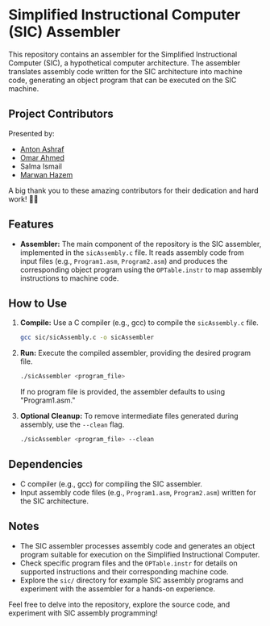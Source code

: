# Simplified Instructional Computer (SIC) Assembler

This repository contains an assembler for the Simplified Instructional Computer (SIC), a hypothetical computer architecture. The assembler translates assembly code written for the SIC architecture into machine code, generating an object program that can be executed on the SIC machine.

## Project Contributors

Presented by:
- [Anton Ashraf](https://github.com/AntonAshraf)
- [Omar Ahmed](https://github.com/OmarAhmed-A)
- Salma Ismail
- [Marwan Hazem](https://github.com/Zafaranii)

A big thank you to these amazing contributors for their dedication and hard work! 🚀✨

## Features

- **Assembler:** The main component of the repository is the SIC assembler, implemented in the `sicAssembly.c` file. It reads assembly code from input files (e.g., `Program1.asm`, `Program2.asm`) and produces the corresponding object program using the `OPTable.instr` to map assembly instructions to machine code.

## How to Use

1. **Compile:** Use a C compiler (e.g., gcc) to compile the `sicAssembly.c` file.

    ```bash
    gcc sic/sicAssembly.c -o sicAssembler
    ```

2. **Run:** Execute the compiled assembler, providing the desired program file.

    ```bash
    ./sicAssembler <program_file>
    ```

    If no program file is provided, the assembler defaults to using "Program1.asm."

3. **Optional Cleanup:** To remove intermediate files generated during assembly, use the `--clean` flag.

    ```bash
    ./sicAssembler <program_file> --clean
    ```

## Dependencies

- C compiler (e.g., gcc) for compiling the SIC assembler.
- Input assembly code files (e.g., `Program1.asm`, `Program2.asm`) written for the SIC architecture.

## Notes

- The SIC assembler processes assembly code and generates an object program suitable for execution on the Simplified Instructional Computer.
- Check specific program files and the `OPTable.instr` for details on supported instructions and their corresponding machine code.
- Explore the `sic/` directory for example SIC assembly programs and experiment with the assembler for a hands-on experience.

Feel free to delve into the repository, explore the source code, and experiment with SIC assembly programming!